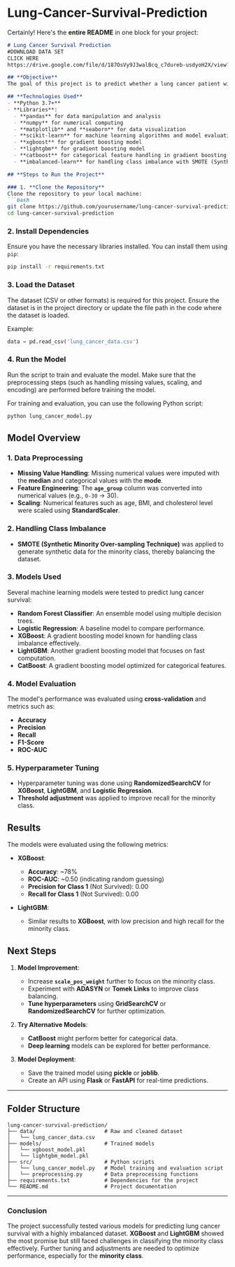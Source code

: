 # Lung-Cancer-Survival-Prediction
Certainly! Here's the **entire README** in one block for your project:

````markdown
# Lung Cancer Survival Prediction
#DOWNLOAD DATA SET
CLICK HERE
https://drive.google.com/file/d/187OsVy9J3walBcq_c7dureb-usdyoH2X/view?usp=sharing

## **Objective**
The goal of this project is to predict whether a lung cancer patient will survive or not based on various clinical features such as age, gender, smoking status, BMI, family history, treatment type, and others. The dataset is highly imbalanced, with a significant number of **"survived"** cases compared to **"not survived"** cases, which makes the prediction task more challenging.

## **Technologies Used**
- **Python 3.7+**
- **Libraries**:
  - **pandas** for data manipulation and analysis
  - **numpy** for numerical computing
  - **matplotlib** and **seaborn** for data visualization
  - **scikit-learn** for machine learning algorithms and model evaluation
  - **xgboost** for gradient boosting model
  - **lightgbm** for gradient boosting model
  - **catboost** for categorical feature handling in gradient boosting
  - **imbalanced-learn** for handling class imbalance with SMOTE (Synthetic Minority Over-sampling Technique)

## **Steps to Run the Project**

### 1. **Clone the Repository**
Clone the repository to your local machine:
```bash
git clone https://github.com/yourusername/lung-cancer-survival-prediction.git
cd lung-cancer-survival-prediction
````

### 2. **Install Dependencies**

Ensure you have the necessary libraries installed. You can install them using `pip`:

```bash
pip install -r requirements.txt
```

### 3. **Load the Dataset**

The dataset (CSV or other formats) is required for this project. Ensure the dataset is in the project directory or update the file path in the code where the dataset is loaded.

Example:

```python
data = pd.read_csv('lung_cancer_data.csv')
```

### 4. **Run the Model**

Run the script to train and evaluate the model. Make sure that the preprocessing steps (such as handling missing values, scaling, and encoding) are performed before training the model.

For training and evaluation, you can use the following Python script:

```bash
python lung_cancer_model.py
```

## **Model Overview**

### **1. Data Preprocessing**

* **Missing Value Handling**: Missing numerical values were imputed with the **median** and categorical values with the **mode**.
* **Feature Engineering**: The **`age_group`** column was converted into numerical values (e.g., `0-30` → 30).
* **Scaling**: Numerical features such as age, BMI, and cholesterol level were scaled using **StandardScaler**.

### **2. Handling Class Imbalance**

* **SMOTE (Synthetic Minority Over-sampling Technique)** was applied to generate synthetic data for the minority class, thereby balancing the dataset.

### **3. Models Used**

Several machine learning models were tested to predict lung cancer survival:

* **Random Forest Classifier**: An ensemble model using multiple decision trees.
* **Logistic Regression**: A baseline model to compare performance.
* **XGBoost**: A gradient boosting model known for handling class imbalance effectively.
* **LightGBM**: Another gradient boosting model that focuses on fast computation.
* **CatBoost**: A gradient boosting model optimized for categorical features.

### **4. Model Evaluation**

The model's performance was evaluated using **cross-validation** and metrics such as:

* **Accuracy**
* **Precision**
* **Recall**
* **F1-Score**
* **ROC-AUC**

### **5. Hyperparameter Tuning**

* Hyperparameter tuning was done using **RandomizedSearchCV** for **XGBoost**, **LightGBM**, and **Logistic Regression**.
* **Threshold adjustment** was applied to improve recall for the minority class.

## **Results**

The models were evaluated using the following metrics:

* **XGBoost**:

  * **Accuracy**: \~78%
  * **ROC-AUC**: \~0.50 (indicating random guessing)
  * **Precision for Class 1** (Not Survived): 0.00
  * **Recall for Class 1** (Not Survived): 0.00

* **LightGBM**:

  * Similar results to **XGBoost**, with low precision and high recall for the minority class.

## **Next Steps**

1. **Model Improvement**:

   * Increase **`scale_pos_weight`** further to focus on the minority class.
   * Experiment with **ADASYN** or **Tomek Links** to improve class balancing.
   * **Tune hyperparameters** using **GridSearchCV** or **RandomizedSearchCV** for further optimization.

2. **Try Alternative Models**:

   * **CatBoost** might perform better for categorical data.
   * **Deep learning** models can be explored for better performance.

3. **Model Deployment**:

   * Save the trained model using **pickle** or **joblib**.
   * Create an API using **Flask** or **FastAPI** for real-time predictions.

---

## **Folder Structure**

```
lung-cancer-survival-prediction/
├── data/                      # Raw and cleaned dataset
│   └── lung_cancer_data.csv
├── models/                    # Trained models
│   └── xgboost_model.pkl
│   └── lightgbm_model.pkl
├── src/                       # Python scripts
│   └── lung_cancer_model.py   # Model training and evaluation script
│   └── preprocessing.py       # Data preprocessing functions
├── requirements.txt           # Dependencies for the project
└── README.md                  # Project documentation
```

---

### **Conclusion**

The project successfully tested various models for predicting lung cancer survival with a highly imbalanced dataset. **XGBoost** and **LightGBM** showed the most promise but still faced challenges in classifying the minority class effectively. Further tuning and adjustments are needed to optimize performance, especially for the **minority class**.
